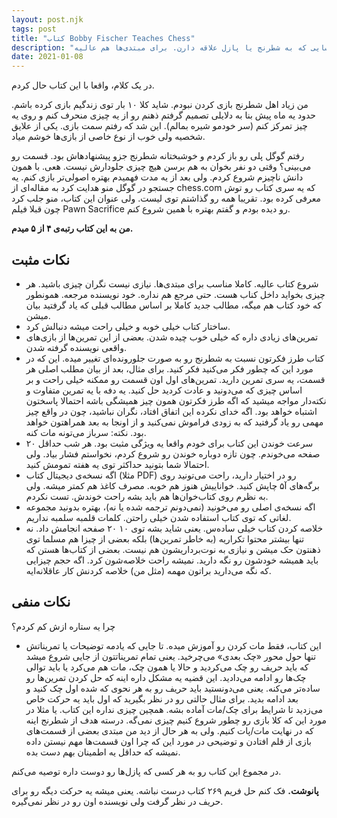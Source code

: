 ```yaml
---
layout: post.njk
tags: post
title: "کتاب Bobby Fischer Teaches Chess"
description: "این کتاب به شدت توصیه میشه. البته نه به کل جهان. به کسایی که به شطرنج یا پازل علاقه دارن. برای مبتدی‌ها هم عالیه."
date: 2021-01-08
---
```


در یک کلام، واقعا با این کتاب حال کردم.

من زیاد اهل شطرنج بازی کردن نبودم. شاید کلا ۱۰ بار توی زندگیم بازی کرده باشم. حدود یه ماه پیش بنا به دلایلی تصمیم گرفتم ذهنم رو از یه چیزی منحرف کنم و روی یه چیز تمرکز کنم (سر خودمو شیره بمالم). این شد که رفتم سمت بازی. یکی از علایق شخصیه ولی خوب از نوع خاصی از بازی‌ها خوشم میاد.

رفتم گوگل پلی رو باز کردم و خوشبختانه شطرنج جزو پیشنهادهاش بود. قسمت رو می‌بینی؟ وقتی دو نفر بخوان به هم برسن هیچ چیزی جلودارش نیست. هعی. با همون دانش ناچیزم شروع کردم. ولی بعد از یه مدت فهمیدم بهتره اصولی‌تر بازی کنم. یه جستجو در گوگل منو هدایت کرد به مقاله‌ای از chess.com که یه سری کتاب رو توش معرفی کرده بود. تقریبا همه رو گذاشتم توی لیست. ولی عنوان این کتاب، منو جلب کرد چون قبلا فیلم
Pawn Sacrifice رو دیده بودم و گفتم بهتره با همین شروع کنم.

**من به این کتاب رتبه‌ی ۴ از ۵ میدم.**

## نکات مثبت

- شروع کتاب عالیه. کاملا مناسب برای مبتدی‌ها. نیازی نیست نگران چیزی باشید. هر چیزی بخواید داخل کناب هست. حتی مرجع هم نداره. خود نویسنده مرجعه. همونطور که خود کتاب هم میگه، مطالب جدید کاملا بر اساس مطالب قبلی که یاد گرفتید بیان میشن.
- ساختار کتاب خیلی خوبه و خیلی راحت میشه دنبالش کرد.
- تمرین‌های زیادی داره که خیلی خوب چیده شدن. بعضی از این تمرین‌ها از بازی‌های واقعی نویسنده گرفته شدن.
- کتاب طرز فکرتون نسبت به شطرنج رو به صورت جلورونده‌ای تغییر میده. این که در مورد این که چطور فکر می‌کنید فکر کنید. برای مثال، بعد از بیان مطلب اصلی هر قسمت، یه سری تمرین دارید. تمرین‌های اول اون قسمت رو ممکنه خیلی راحت و بر اساس چیزی که می‌دونید و عادت کردید حل کنید. یه دفه با یه تمرین متفاوت و نکته‌دار مواجه میشید که اگه طرز فکرتون همون چیز همیشگی باشه احتمالا پاسختون اشتباه خواهد بود. اگه خدای نکرده این اتفاق افتاد، نگران نباشید، چون در واقع چیز مهمی رو یاد گرفتید که به زودی فراموش نمی‌کنید و از اونجا به بعد همراهتون خواهد بود. نکته: سرباز می‌تونه مات کنه.
- سرعت خوندن این کتاب برای خودم واقعا یه ویژگی مثبت بود. هر شب حداقل ۲۰ صفحه می‌خوندم. چون تازه دوباره خوندن رو شروع کردم، نخواستم فشار بیاد. ولی احتمالا شما بتونید حداکثر توی یه هفته تمومش کنید.
- اگه نسخه‌ی دیجیتال کتاب (مثلا PDF) رو در اختیار دارید، راحت می‌تونید روی برگه‌های آ۵ چاپش کنید. خواناییش هنوز هم خوبه. مصرف کاغذ هم کمتر میشه. ولی به نظرم روی کتاب‌خوان‌ها هم باید بشه راحت خوندش. تست نکردم.
- اگه نسخه‌ی اصلی رو می‌خونید (نمی‌دونم ترجمه شده یا نه)، بهتره بدونید مجموعه لغاتی که توی کتاب استفاده شدن خیلی راحتن. کلمات قلمبه سلمبه نداریم.
- خلاصه کردن کتاب خیلی ساده‌س. یعنی شاید بشه توی ۱۰ ۲۰ صفحه انجامش داد. نه تنها بیشتر محتوا تکراریه (به خاطر تمرین‌ها) بلکه بعضی از چیزا هم مسلما توی ذهنتون حک میشن و نیازی به نوت‌برداریشون هم نیست. بعضی از کتاب‌ها هستن که باید همیشه خودشون رو نگه دارید. نمیشه راحت خلاصه‌شون کرد. اگه حجم چیزایی که نگه می‌دارید براتون مهمه (مثل من) خلاصه کردنش کار عاقلانه‌ایه.

## نکات منفی

چرا یه ستاره ازش کم کردم؟

- این کتاب، فقط مات کردن رو آموزش میده. تا جایی که یادمه توضیحات یا تمریناتش تنها حول محور «چک بعدی» می‌چرخید. یعنی تمام تمریناتتون از جایی شروع میشد که باید حریف رو چک می‌کردید و حالا یا همون چک، مات هم می‌کرد یا باید توالی چک‌ها رو ادامه می‌دادید. این قضیه یه مشکل داره اینه که حل کردن تمرین‌ها رو ساده‌تر می‌کنه. یعنی می‌دونستید باید حریف رو به هر نحوی که شده اول چک کنید و بعد ادامه بدید. برای مثال حالتی رو در نظر بگیرید که اول باید یه حرکت خاص می‌زدید تا شرایط برای چک/مات آماده بشه. همچین چیزی نداره این کتاب. یا مثلا در مورد این که کلا بازی رو چطور شروع کنیم چیزی نمی‌گه. درسته هدف از شطرنج اینه که در نهایت مات/پات کنیم. ولی به هر حال از دید من مبتدی بعضی از قسمت‌های بازی از قلم افتادن و توضیحی در مورد این که چرا اون قسمت‌ها مهم نیستن داده نمیشه که حداقل یه اطمینان بهم دست بده.

در مجموع این کتاب رو به هر کسی که پازل‌ها رو دوست داره توصیه می‌کنم.

**پانوشت.** فک کنم حل فریم ۲۶۹ کتاب درست نباشه. یعنی میشه یه حرکت دیگه رو برای حریف در نظر گرفت ولی نویسنده اون رو در نظر نمی‌گیره.
